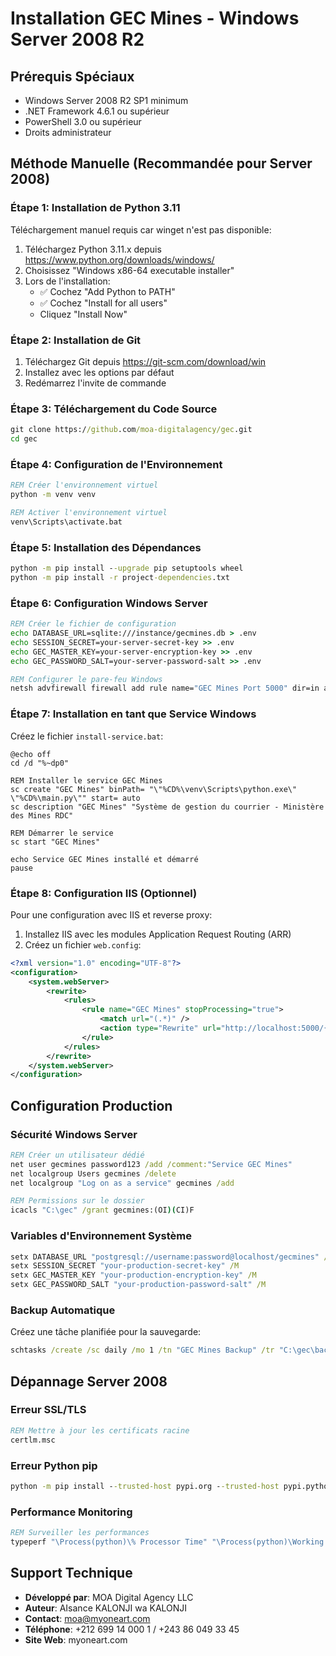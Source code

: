 # Installation GEC Mines - Windows Server 2008 R2

## Prérequis Spéciaux
- Windows Server 2008 R2 SP1 minimum
- .NET Framework 4.6.1 ou supérieur
- PowerShell 3.0 ou supérieur
- Droits administrateur

## Méthode Manuelle (Recommandée pour Server 2008)

### Étape 1: Installation de Python 3.11
Téléchargement manuel requis car winget n'est pas disponible:
1. Téléchargez Python 3.11.x depuis https://www.python.org/downloads/windows/
2. Choisissez "Windows x86-64 executable installer"
3. Lors de l'installation:
   - ✅ Cochez "Add Python to PATH"
   - ✅ Cochez "Install for all users"
   - Cliquez "Install Now"

### Étape 2: Installation de Git
1. Téléchargez Git depuis https://git-scm.com/download/win
2. Installez avec les options par défaut
3. Redémarrez l'invite de commande

### Étape 3: Téléchargement du Code Source
```cmd
git clone https://github.com/moa-digitalagency/gec.git
cd gec
```

### Étape 4: Configuration de l'Environnement
```cmd
REM Créer l'environnement virtuel
python -m venv venv

REM Activer l'environnement virtuel
venv\Scripts\activate.bat
```

### Étape 5: Installation des Dépendances
```cmd
python -m pip install --upgrade pip setuptools wheel
python -m pip install -r project-dependencies.txt
```

### Étape 6: Configuration Windows Server
```cmd
REM Créer le fichier de configuration
echo DATABASE_URL=sqlite:///instance/gecmines.db > .env
echo SESSION_SECRET=your-server-secret-key >> .env
echo GEC_MASTER_KEY=your-server-encryption-key >> .env
echo GEC_PASSWORD_SALT=your-server-password-salt >> .env

REM Configurer le pare-feu Windows
netsh advfirewall firewall add rule name="GEC Mines Port 5000" dir=in action=allow protocol=TCP localport=5000
```

### Étape 7: Installation en tant que Service Windows
Créez le fichier `install-service.bat`:
```batch
@echo off
cd /d "%~dp0"

REM Installer le service GEC Mines
sc create "GEC Mines" binPath= "\"%CD%\venv\Scripts\python.exe\" \"%CD%\main.py\"" start= auto
sc description "GEC Mines" "Système de gestion du courrier - Ministère des Mines RDC"

REM Démarrer le service
sc start "GEC Mines"

echo Service GEC Mines installé et démarré
pause
```

### Étape 8: Configuration IIS (Optionnel)
Pour une configuration avec IIS et reverse proxy:

1. Installez IIS avec les modules Application Request Routing (ARR)
2. Créez un fichier `web.config`:
```xml
<?xml version="1.0" encoding="UTF-8"?>
<configuration>
    <system.webServer>
        <rewrite>
            <rules>
                <rule name="GEC Mines" stopProcessing="true">
                    <match url="(.*)" />
                    <action type="Rewrite" url="http://localhost:5000/{R:1}" />
                </rule>
            </rules>
        </rewrite>
    </system.webServer>
</configuration>
```

## Configuration Production

### Sécurité Windows Server
```cmd
REM Créer un utilisateur dédié
net user gecmines password123 /add /comment:"Service GEC Mines"
net localgroup Users gecmines /delete
net localgroup "Log on as a service" gecmines /add

REM Permissions sur le dossier
icacls "C:\gec" /grant gecmines:(OI)(CI)F
```

### Variables d'Environnement Système
```cmd
setx DATABASE_URL "postgresql://username:password@localhost/gecmines" /M
setx SESSION_SECRET "your-production-secret-key" /M
setx GEC_MASTER_KEY "your-production-encryption-key" /M
setx GEC_PASSWORD_SALT "your-production-password-salt" /M
```

### Backup Automatique
Créez une tâche planifiée pour la sauvegarde:
```cmd
schtasks /create /sc daily /mo 1 /tn "GEC Mines Backup" /tr "C:\gec\backup-daily.bat" /st 02:00
```

## Dépannage Server 2008

### Erreur SSL/TLS
```cmd
REM Mettre à jour les certificats racine
certlm.msc
```

### Erreur Python pip
```cmd
python -m pip install --trusted-host pypi.org --trusted-host pypi.python.org --trusted-host files.pythonhosted.org pip
```

### Performance Monitoring
```cmd
REM Surveiller les performances
typeperf "\Process(python)\% Processor Time" "\Process(python)\Working Set"
```

## Support Technique
- **Développé par**: MOA Digital Agency LLC
- **Auteur**: AIsance KALONJI wa KALONJI  
- **Contact**: moa@myoneart.com
- **Téléphone**: +212 699 14 000 1 / +243 86 049 33 45
- **Site Web**: myoneart.com